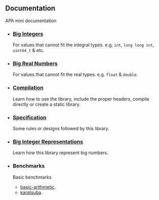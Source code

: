 ## **Documentation**

APA mini documentation

- ### **[Big Integers](./big-integers.md)**

    For values that cannot fit the integral types.
    e.g. `int`, `long long int`, `uint64_t` & etc.

- ### **[Big Real Numbers](./big-real-numbers.md)**

    For values that cannot fit the real types.
    e.g. `float` & `double`.

- ### **[Compilation](./compilation.md)**

    Learn how to use the library, include the proper
    headers, compile directly or create a static library.

- ### **[Specification](./specifications.md)**

    Some rules or designs followed by this library.

- ### **[Big Integer Representations](./quick-tutorial.md)**

    Learn how this library represent big numbers.

- ### **Benchmarks**

    Basic benchmarks

    - [basic-arithmetic](./../benchmark/basic-arithmetic.md).
    - [karatsuba](./../benchmark/karatsuba.md).